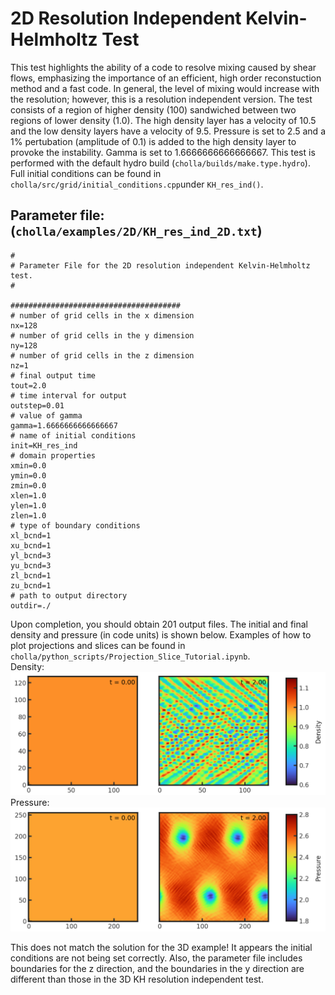 # 2D Resolution Independent Kelvin-Helmholtz Test
This test highlights the ability of a code to resolve mixing caused by shear flows, emphasizing the importance of an efficient, high order reconstuction method and a fast code. In general, the level of mixing would increase with the resolution; however, this is a resolution independent version. The test consists of a region of higher density (100) sandwiched between two regions of lower density (1.0). The high density layer has a velocity of 10.5 and the low density layers have a velocity of 9.5. Pressure is set to 2.5 and a 1% pertubation (amplitude of 0.1) is added to the high density layer to provoke the instability. Gamma is set to 1.6666666666666667. This test is performed with the default hydro build (`cholla/builds/make.type.hydro`). Full initial conditions can be found in `cholla/src/grid/initial_conditions.cpp`under `KH_res_ind()`. 

## Parameter file: (`cholla/examples/2D/KH_res_ind_2D.txt`)
```
#
# Parameter File for the 2D resolution independent Kelvin-Helmholtz test.
#

######################################
# number of grid cells in the x dimension
nx=128
# number of grid cells in the y dimension
ny=128
# number of grid cells in the z dimension
nz=1
# final output time
tout=2.0
# time interval for output
outstep=0.01
# value of gamma
gamma=1.6666666666666667
# name of initial conditions
init=KH_res_ind
# domain properties
xmin=0.0
ymin=0.0
zmin=0.0
xlen=1.0
ylen=1.0
zlen=1.0
# type of boundary conditions
xl_bcnd=1
xu_bcnd=1
yl_bcnd=3
yu_bcnd=3
zl_bcnd=1
zu_bcnd=1
# path to output directory
outdir=./
```

Upon completion, you should obtain 201 output files. The initial and final density and pressure (in code units) is shown below. Examples of how to plot projections and slices can be found in `cholla/python_scripts/Projection_Slice_Tutorial.ipynb`.  
Density:  
<img src="./images/2dkh_res_ind_density_xy.png" width="1200" />  
Pressure:  
<img src="./images/2dkh_discontinuous_pressure_xy.png" width="1200" />  

This does not match the solution for the 3D example! It appears the initial conditions are not being set correctly. Also, the parameter file includes boundaries for the z direction, and the boundaries in the y direction are different than those in the 3D KH resolution independent test. 


